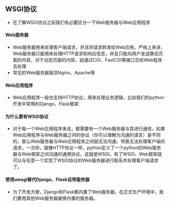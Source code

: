 ## WSGI协议
- 在了解WSGI协议之前我们有必要区分一下Web服务器与Web应用程序


#### Web服务器
- Web服务器用来处理客户端请求，并且将请求转发给Web应用，严格上来讲，Web服务器只能用来处理HTTP请求和响应信息，并且只能向用户发送静态页面的内容，对于动态页面的内容，幼通过CGI、FastCGI等接口交给Web程序去处理
- 常见的Web服务器报货Nginx、Apache等

#### Web应用程序
- Web应用程序一般也支持HTTP协议，用来处理业务逻辑，比如我们的python开发中常用的Django、Flask框架

#### 为什么要有WSGI协议
- 对于每一个Web应用程序来说，都需要有一个Web服务器与其进行通信，如果Web应用程序与Web服务器之间的协议（你可以理解为沟通的语言）是不同的，那么Web服务器与Web应用程序之间就无法沟通，导致无法处理客户端的请求。一次你，就像HTTP协议一样，python定义了一个python的Web服务器与Web框架之间沟通的通用协议，这就是WSGI。有了WSGI，Web框架就可以与任意一个实现了WSGI协议的Web服务器进行联系并处理客户端请求了。

#### 使用uwsgi替代Django、Flask自带服务器
- 为了开发方便，Django和Flask都内置了Web服务器，在正式生产环境中，我们要用其他Web服务器替换内置的服务器。
 